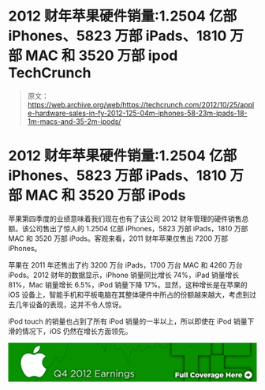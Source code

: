 # 2012 财年苹果硬件销量:1.2504 亿部 iPhones、5823 万部 iPads、1810 万部 MAC 和 3520 万部 ipod TechCrunch

> 原文：<https://web.archive.org/web/https://techcrunch.com/2012/10/25/apple-hardware-sales-in-fy-2012-125-04m-iphones-58-23m-ipads-18-1m-macs-and-35-2m-ipods/>

# 2012 财年苹果硬件销量:1.2504 亿部 iPhones、5823 万部 iPads、1810 万部 MAC 和 3520 万部 iPods

苹果第四季度的业绩意味着我们现在也有了该公司 2012 财年管理的硬件销售总额。该公司售出了惊人的 1.2504 亿部 iPhones，5823 万部 iPads，1810 万部 MAC 和 3520 万部 iPods。客观来看，2011 财年苹果仅售出 7200 万部 iPhones。

苹果在 2011 年还售出了约 3200 万台 iPads，1700 万台 MAC 和 4260 万台 iPods。2012 财年的数据显示，iPhone 销量同比增长 74%，iPad 销量增长 81%，Mac 销量增长 6.5%，iPod 销量下降 17%。显然，这种增长是在苹果的 iOS 设备上，智能手机和平板电脑在其整体硬件中所占的份额越来越大，考虑到过去几年设备的表现，这并不令人惊讶。

iPod touch 的销量也占到了所有 iPod 销量的一半以上，所以即使在 iPod 销量下滑的情况下，iOS 仍然在增长方面领先。

[![](img/ceab6511743c8dcca7002e00406ea20d.png)](https://web.archive.org/web/20230130100805/http://techcrunch.com/tag/aapl12q4 "Apple Q4 2012 Earnings")